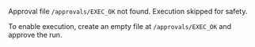 Approval file `/approvals/EXEC_OK` not found. Execution skipped for safety.

To enable execution, create an empty file at `/approvals/EXEC_OK` and approve the run.
